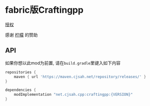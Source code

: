 # fabric版Craftingpp

[授权](doc/授权.png)

感谢 [柠檬](https://github.com/G-Lemon) 的赞助

## API

如果你想以此mod为前置, 请在`build.gradle`里键入如下内容

```groovy
repositories {
	maven { url 'https://maven.cjsah.net/repository/releases/' }
}

dependencies {
	modImplementation "net.cjsah.cpp:craftingpp:{VERSION}"
}
```

